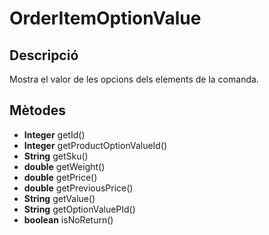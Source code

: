 # OrderItemOptionValue

## Descripció

Mostra el valor de les opcions dels elements de la comanda.

## Mètodes

- **Integer** getId()
- **Integer** getProductOptionValueId()
- **String** getSku()
- **double** getWeight()
- **double** getPrice()
- **double** getPreviousPrice()
- **String** getValue()
- **String** getOptionValuePId()
- **boolean** isNoReturn()
